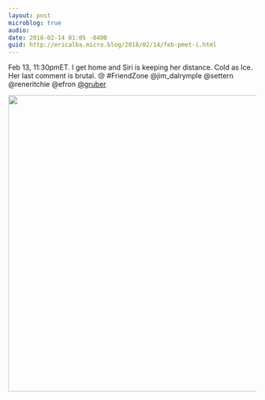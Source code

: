 ```yaml
---
layout: post
microblog: true
audio: 
date: 2018-02-14 01:05 -0400
guid: http://ericalba.micro.blog/2018/02/14/feb-pmet-i.html
---
```

Feb 13, 11:30pmET. I get home and Siri is keeping her distance. Cold as Ice. Her last comment is brutal. 😢 #FriendZone @jim_dalrymple @settern @reneritchie @efron [@gruber](https://micro.blog/gruber)

<img src="http://micro.ericalba.com/uploads/2018/cff2726015.jpg" width="600" height="600" />
